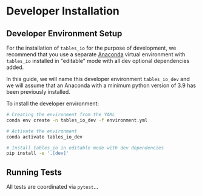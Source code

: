 # Developer Installation

## Developer Environment Setup

For the installation of `tables_io` for the purpose of development, we recommend that you use a separate [Anaconda](https://docs.anaconda.com/anaconda/install/) virtual environment with `tables_io` installed in "editable" mode with all dev optional dependencies added.

In this guide, we will name this developer environment `tables_io_dev` and we will assume that an Anaconda with a minimum python version of 3.9 has been previously installed.

To install the developer environment:

```bash
# Creating the environment from the YAML
conda env create -n tables_io_dev -f environment.yml

# Activate the environment
conda activate tables_io_dev

# Install tables_io in editable mode with dev dependencies
pip install -e '.[dev]'
```

## Running Tests

All tests are coordinated via `pytest`...
